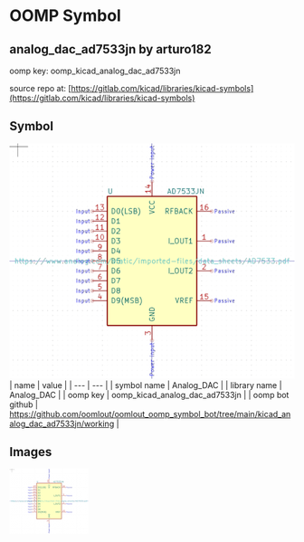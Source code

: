 # OOMP Symbol  
## analog_dac_ad7533jn  by arturo182  
  
oomp key: oomp_kicad_analog_dac_ad7533jn  
  
source repo at: [https://gitlab.com/kicad/libraries/kicad-symbols](https://gitlab.com/kicad/libraries/kicad-symbols)  
## Symbol  
  
[![working.png](working_600.png)](working.png)  
| name | value | 
| --- | --- | 
| symbol name | Analog_DAC | 
| library name | Analog_DAC | 
| oomp key | oomp_kicad_analog_dac_ad7533jn | 
| oomp bot github | https://github.com/oomlout/oomlout_oomp_symbol_bot/tree/main/kicad_analog_dac_ad7533jn/working | 
## Images  
  
[![working.png](working_140.png)](working.png)  
